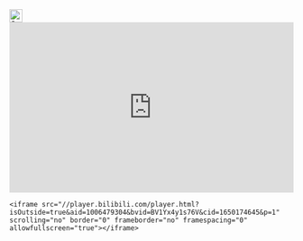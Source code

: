 <img src="https://raw.githubusercontent.com/Tarikul-Islam-Anik/Telegram-Animated-Emojis/main/Animals%20and%20Nature/Glowing%20Star.webp" alt="Star" width="23" height="23" /> 

<div style="position: relative; padding: 30% 45%;"> <iframe style="position: absolute; width: 100%; height: 100%; left: 0; top: 0;" src="https://player.bilibili.com/player.html?aid=1006479304&bvid=BV1Yx4y1s76V&cid=1650174645&page=1&as_wide=1&high_quality=1&danmaku=0" frameborder="no" scrolling="no"></iframe> </div>


```
<iframe src="//player.bilibili.com/player.html?isOutside=true&aid=1006479304&bvid=BV1Yx4y1s76V&cid=1650174645&p=1" scrolling="no" border="0" frameborder="no" framespacing="0" allowfullscreen="true"></iframe>
```
